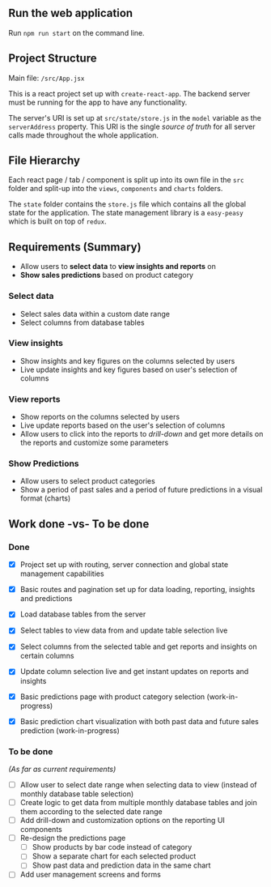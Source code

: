 ## Run the web application

Run `npm run start` on the command line.


## Project Structure

Main file: `/src/App.jsx`

This is a react project set up with `create-react-app`. The backend server must be running for the app to have any functionality.

The server's URI is set up at `src/state/store.js` in the `model` variable as the `serverAddress` property. This URI is the single *source of truth* for all server calls made throughout the whole application.

## File Hierarchy

Each react page / tab / component is split up into its own file in the `src` folder and split-up into the `views`, `components` and `charts` folders.

The `state` folder contains the `store.js` file which contains all the global state for the application. The state management library is a `easy-peasy` which is built on top of `redux`.


## Requirements (Summary)

* Allow users to **select data** to **view insights and reports** on
* **Show sales predictions** based on product category


### Select data

* Select sales data within a custom date range
* Select columns from database tables


### View insights

* Show insights and key figures on the columns selected by users
* Live update insights and key figures based on user's selection of columns


### View reports

* Show reports on the columns selected by users
* Live update reports based on the user's selection of columns
* Allow users to click into the reports to *drill-down* and get more details on the reports and customize some parameters


### Show Predictions

* Allow users to select product categories
* Show a period of past sales and a period of future predictions in a visual format (charts)


## Work done -vs- To be done

### Done
 - [x] Project set up with routing, server connection and global state management capabilities
 - [x] Basic routes and pagination set up for data loading, reporting, insights and predictions
 - [x] Load database tables from the server
 - [x] Select tables to view data from and update table selection live
 - [x] Select columns from the selected table and get reports and insights on certain columns
 - [x] Update column selection live and get instant updates on reports and insights
 - [x] Basic predictions page with product category selection (work-in-progress)
 - [x] Basic prediction chart visualization with both past data and future sales prediction (work-in-progress)


### To be done
*(As far as current requirements)*
 - [ ] Allow user to select date range when selecting data to view (instead of monthly database table selection)
 - [ ] Create logic to get data from multiple monthly database tables and join them according to the selected date range
 - [ ] Add drill-down and customization options on the reporting UI components
 - [ ] Re-design the predictions page
	 - [ ] Show products by bar code instead of category
	 - [ ] Show a separate chart for each selected product
	 - [ ] Show past data and prediction data in the same chart
 - [ ] Add user management screens and forms

